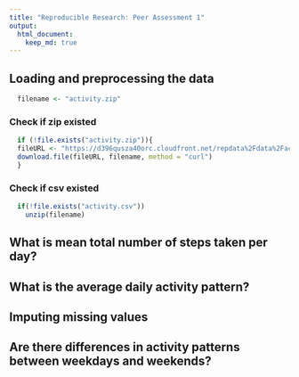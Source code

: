 ```yaml
---
title: "Reproducible Research: Peer Assessment 1"
output: 
  html_document:
    keep_md: true
---
```



## Loading and preprocessing the data


```r
  filename <- "activity.zip"
```
### Check if zip existed

```r
  if (!file.exists("activity.zip")){
  fileURL <- "https://d396qusza40orc.cloudfront.net/repdata%2Fdata%2Factivity.zip"
  download.file(fileURL, filename, method = "curl") 
  }
```
### Check if csv existed

```r
  if(!file.exists("activity.csv"))
    unzip(filename)
```
## What is mean total number of steps taken per day?



## What is the average daily activity pattern?



## Imputing missing values



## Are there differences in activity patterns between weekdays and weekends?
